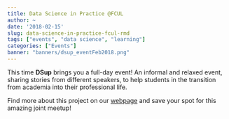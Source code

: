 ```yaml
---
title: Data Science in Practice @FCUL
author: ~
date: '2018-02-15'
slug: data-science-in-practice-fcul-rmd
tags: ["events", "data science", "learning"]
categories: ["Events"]
banner: "banners/dsup_eventFeb2018.png"
---
```


This time **DSup** brings you a full-day event! An informal and relaxed event, sharing stories from different speakers, to help students in the transition from academia into their professional life. 

Find more about this project on our [webpage](http://www.dsup.org/FCUL_2018/) and save your spot for this amazing joint meetup! 


